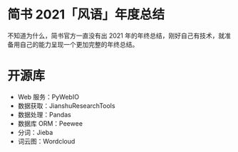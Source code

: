 # 简书 2021「风语」年度总结

不知道为什么，简书官方一直没有出 2021 年的年终总结，刚好自己有技术，就准备用自己的能力呈现一个更加完整的年终总结。

# 开源库

- Web 服务：PyWebIO
- 数据获取：JianshuResearchTools
- 数据处理：Pandas
- 数据库 ORM：Peewee
- 分词：Jieba
- 词云图：Wordcloud